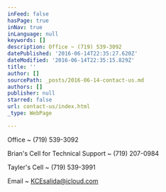 ```yaml
---
inFeed: false
hasPage: true
inNav: true
inLanguage: null
keywords: []
description: Office ~ (719) 539-3092
datePublished: '2016-06-14T22:35:27.620Z'
dateModified: '2016-06-14T22:35:15.829Z'
title: ''
author: []
sourcePath: _posts/2016-06-14-contact-us.md
authors: []
publisher: null
starred: false
url: contact-us/index.html
_type: WebPage

---
```

Office ~ (719) 539-3092

Brian's Cell for Technical Support ~ (719) 207-0984

Tayler's Cell ~ (719) 539-3991

Email ~ KCEsalida@icloud.com